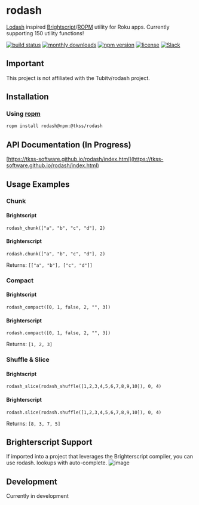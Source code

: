 # rodash
[Lodash](https://lodash.com/docs/4.17.15) inspired [Brightscript](https://developer.roku.com/en-ca/docs/references/brightscript/language/brightscript-language-reference.md)/[ROPM](https://www.npmjs.com/package/ropm) utility for Roku apps. Currently supporting 150 utility functions!


[![build status](https://img.shields.io/github/workflow/status/TKSS-Software/rodash/build.svg?logo=github)](https://github.com/TKSS-Software/rodash/actions?query=branch%3Amaster+workflow%3Abuild)
[![monthly downloads](https://img.shields.io/npm/dm/@tkss/rodash.svg?sanitize=true&logo=npm&logoColor=)](https://npmcharts.com/compare/@tkss/rodash?minimal=true)
[![npm version](https://img.shields.io/npm/v/@tkss/rodash.svg?logo=npm)](https://www.npmjs.com/package/@tkss/rodash)
[![license](https://img.shields.io/github/license/TKSS-Software/rodash.svg)](LICENSE)
[![Slack](https://img.shields.io/badge/Slack-RokuCommunity-4A154B?logo=slack)](https://join.slack.com/t/rokudevelopers/shared_invite/zt-4vw7rg6v-NH46oY7hTktpRIBM_zGvwA)



## Important
This project is not affiliated with the Tubitv/rodash project.

## Installation
### Using [ropm](https://www.npmjs.com/package/ropm)
```bash
ropm install rodash@npm:@tkss/rodash
```

## API Documentation (In Progress)
[https://tkss-software.github.io/rodash/index.html](https://tkss-software.github.io/rodash/index.html)

## Usage Examples
### Chunk
#### Brightscript
```brightscript
rodash_chunk(["a", "b", "c", "d"], 2)
```
#### Brighterscript
```brighterscript
rodash.chunk(["a", "b", "c", "d"], 2)
```
Returns: `[["a", "b"], ["c", "d"]]`


### Compact
#### Brightscript
```brightscript
rodash_compact([0, 1, false, 2, "", 3])
```
#### Brighterscript
```brighterscript
rodash.compact([0, 1, false, 2, "", 3])
```
Returns: `[1, 2, 3]`


### Shuffle & Slice
#### Brightscript
```brightscript
rodash_slice(rodash_shuffle([1,2,3,4,5,6,7,8,9,10]), 0, 4)
```

#### Brighterscript
```brighterscript
rodash.slice(rodash.shuffle([1,2,3,4,5,6,7,8,9,10]), 0, 4)
```
Returns: `[8, 3, 7, 5]`
## Brighterscript Support
If imported into a project that leverages the Brighterscript compiler, you can use rodash. lookups with auto-complete.
![image](https://user-images.githubusercontent.com/2446955/110862815-30c73900-8296-11eb-8533-4ec1011d7fba.png)


## Development

Currently in development
